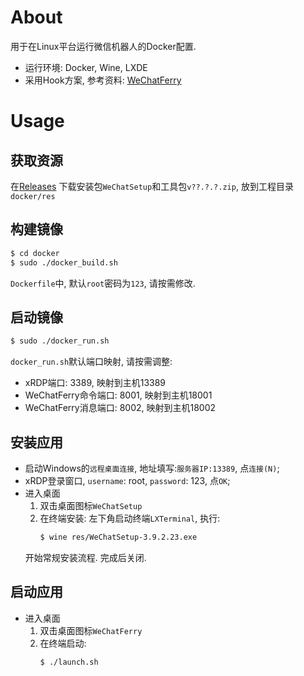 # About
用于在Linux平台运行微信机器人的Docker配置.
*   运行环境: Docker, Wine, LXDE
*   采用Hook方案, 参考资料: [WeChatFerry](https://github.com/lich0821/WeChatFerry)

# Usage
## 获取资源
在[Releases](https://github.com/lich0821/WeChatFerry/releases)
下载安装包``WeChatSetup``和工具包``v??.?.?.zip``, 放到工程目录``docker/res``

## 构建镜像
```sh
$ cd docker
$ sudo ./docker_build.sh
```

``Dockerfile``中, 默认``root``密码为``123``, 请按需修改.

## 启动镜像
```sh
$ sudo ./docker_run.sh
```

``docker_run.sh``默认端口映射, 请按需调整:
*   xRDP端口: 3389, 映射到主机13389
*   WeChatFerry命令端口: 8001, 映射到主机18001
*   WeChatFerry消息端口: 8002, 映射到主机18002

## 安装应用
*   启动Windows的``远程桌面连接``, 地址填写:``服务器IP:13389``, 点``连接(N)``;
*   xRDP登录窗口, ``username``: root, ``password``: 123, 点``OK``;
*   进入桌面
    1.  双击桌面图标``WeChatSetup``
    2.  在终端安装: 左下角启动终端``LXTerminal``, 执行:
        ```sh
        $ wine res/WeChatSetup-3.9.2.23.exe
        ```
    开始常规安装流程. 完成后关闭.

## 启动应用
*   进入桌面
    1.  双击桌面图标``WeChatFerry``
    2.  在终端启动:
        ```sh
        $ ./launch.sh
        ```

